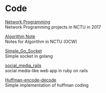# Code  
[Network Programming](https://github.com/poyichou/np_project)  
Network Programming projects in NCTU in 2017    
  
[Algorithm Note](https://github.com/poyichou/algorithm_note)  
Notes for Algorithm in NCTU (OCW)  
  
[Simple_Go_Socket](https://github.com/poyichou/Simple_Go_Socket)  
Simple socket in golang  
  
[social_media_rails](https://github.com/poyichou/social_media_rails)  
social media-like web app in ruby on rails  

[Huffman-encode-decode](https://github.com/poyichou/Huffman-encode-decode)  
Simple implementation of huffman coding  
